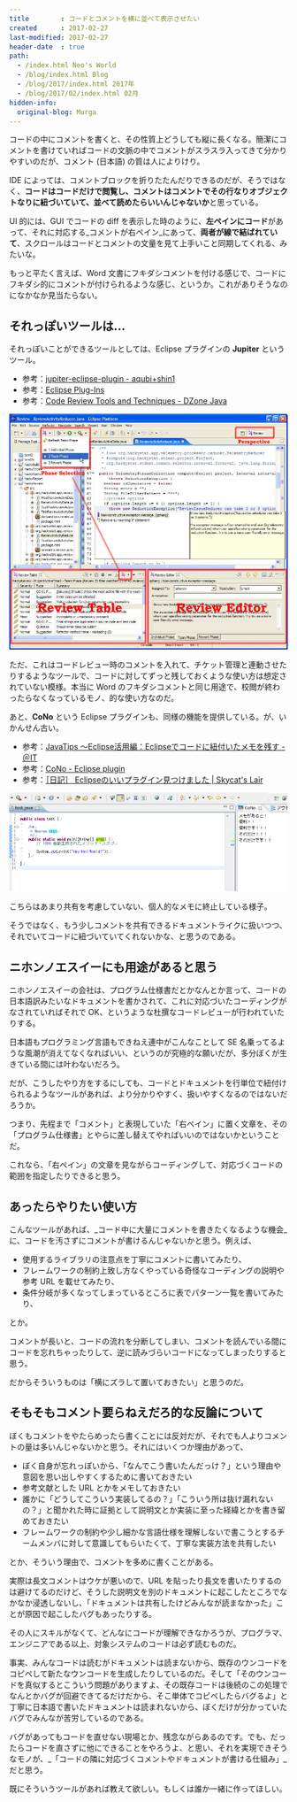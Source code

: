 ```yaml
---
title        : コードとコメントを横に並べて表示させたい
created      : 2017-02-27
last-modified: 2017-02-27
header-date  : true
path:
  - /index.html Neo's World
  - /blog/index.html Blog
  - /blog/2017/index.html 2017年
  - /blog/2017/02/index.html 02月
hidden-info:
  original-blog: Murga
---
```


コードの中にコメントを書くと、その性質上どうしても縦に長くなる。簡潔にコメントを書けていればコードの文脈の中でコメントがスラスラ入ってきて分かりやすいのだが、コメント (日本語) の質は人によりけり。

IDE によっては、コメントブロックを折りたたんだりできるのだが、そうではなく、**コードはコードだけで閲覧し、コメントはコメントでその行なりオブジェクトなりに紐づいていて、並べて読めたらいいんじゃないか**と思っている。

UI 的には、GUI でコードの diff を表示した時のように、**左ペインにコード**があって、それに対応する_コメントが右ペイン_にあって、**両者が線で結ばれていて**、スクロールはコードとコメントの文量を見て上手いこと同期してくれる、みたいな。

もっと平たく言えば、Word 文書にフキダシコメントを付ける感じで、コードにフキダシ的にコメントが付けられるような感じ、というか。これがありそうなのになかなか見当たらない。

## それっぽいツールは…

それっぽいことができるツールとしては、Eclipse プラグインの **Jupiter** というツール。

- 参考：[jupiter-eclipse-plugin - aqubi+shin1](https://sites.google.com/site/shin1ogawa/eclipse/jupiter)
- 参考：[Eclipse Plug-Ins](http://www.h7.dion.ne.jp/~s_wat/eclipse/plugin.html)
- 参考：[Code Review Tools and Techniques - DZone Java](https://dzone.com/articles/code-review-tools-and)

![Jupiter](./27-01-01.jpg)

ただ、これはコードレビュー時のコメントを入れて、チケット管理と連動させたりするようなツールで、コードに対してずっと残しておくような使い方は想定されていない模様。本当に Word のフキダシコメントと同じ用途で、校閲が終わったらなくなっているモノ、的な使い方なのだ。

あと、**CoNo** という Eclipse プラグインも、同様の機能を提供している。が、いかんせん古い。

- 参考：[JavaTips 〜Eclipse活用編：Eclipseでコードに紐付いたメモを残す - ＠IT](http://www.atmarkit.co.jp/ait/articles/0402/03/news098.html)
- 参考：[CoNo - Eclipse plugin](http://cono.sourceforge.net/)
- 参考：[［日記］ Eclipseのいいプラグイン見つけました | Skycat's Lair](http://blog.skycat.me/2013/05/09/58%E3%81%AE%E6%97%A5%E8%A8%98/)

![CoNo](./27-01-02.png)

こちらはあまり共有を考慮していない、個人的なメモに終止している様子。

そうではなく、もう少しコメントを共有できるドキュメントライクに扱いつつ、それでいてコードに紐づいていてくれないかな、と思うのである。

## ニホンノエスイーにも用途があると思う

ニホンノエスイーの会社は、プログラム仕様書だとかなんとか言って、コードの日本語訳みたいなドキュメントを書かされて、これに対応づいたコーディングがなされていればそれで OK、というような杜撰なコードレビューが行われていたりする。

日本語もプログラミング言語もできねえ連中がこんなことして SE 名乗ってるような風潮が消えてなくなればいい、というのが究極的な願いだが、多分ぼくが生きている間には叶わないだろう。

だが、こうしたやり方をするにしても、コードとドキュメントを行単位で紐付けられるようなツールがあれば、より分かりやすく、扱いやすくなるのではないだろうか。

つまり、先程まで「コメント」と表現していた「右ペイン」に置く文章を、その「プログラム仕様書」とやらに差し替えてやればいいのではないかということだ。

これなら、「右ペイン」の文章を見ながらコーディングして、対応づくコードの範囲を指定したりできると思う。

## あったらやりたい使い方

こんなツールがあれば、_コード中に大量にコメントを書きたくなるような機会_に、コードを汚さずにコメントが書けるんじゃないかと思う。例えば、

- 使用するライブラリの注意点を丁寧にコメントに書いてみたり、
- フレームワークの制約上致し方なくやっている奇怪なコーディングの説明や参考 URL を載せてみたり、
- 条件分岐が多くなってしまっているところに表でパターン一覧を書いてみたり、

とか。

コメントが長いと、コードの流れを分断してしまい、コメントを読んでいる間にコードを忘れちゃったりして、逆に読みづらいコードになってしまったりすると思う。

だからそういうものは「横にズラして置いておきたい」と思うのだ。

## そもそもコメント要らねえだろ的な反論について

ぼくもコメントをやたらめったら書くことには反対だが、それでも人よりコメントの量は多いんじゃないかと思う。それにはいくつか理由があって、

- ぼく自身が忘れっぽいから、「なんでこう書いたんだっけ？」という理由や意図を思い出しやすくするために書いておきたい
- 参考文献とした URL とかをメモしておきたい
- 誰かに「どうしてこういう実装してるの？」「こういう所は抜け漏れないの？」と聞かれた時に証拠として説明文とか実装に至った経緯とかを書き留めておきたい
- フレームワークの制約や少し細かな言語仕様を理解しないで書こうとするチームメンバに対して意識してもらいたくて、丁寧な実装方法を共有したい

とか、そういう理由で、コメントを多めに書くことがある。

実際は長文コメントはウケが悪いので、URL を貼ったり長文を書いたりするのは避けてるのだけど、そうした説明文を別のドキュメントに起こしたところでなかなか浸透しないし、「ドキュメントは共有したけどみんなが読まなかった」ことが原因で起こしたバグもあったりする。

その人にスキルがなくて、どんなにコードが理解できなかろうが、プログラマ、エンジニアである以上、対象システムのコードは必ず読むものだ。

事実、みんなコードは読むがドキュメントは読まないから、既存のウンコードをコピペして新たなウンコードを生成したりしているのだ。そして「そのウンコードを真似するとこういう問題がありますよ、その既存コードは後続のこの処理でなんとかバグが回避できてるだけだから、そこ単体でコピペしたらバグるよ」と丁寧に日本語で書いたドキュメントは読まれないから、ぼくだけが分かっていたバグでみんなが苦労しているのである。

バグがあってもコードを直せない現場とか、残念ながらあるのです。でも、だったらコードを直さずに他にできることをやろうよ、と思い、それを実現できそうなモノが、_「コードの隣に対応づくコメントやドキュメントが書ける仕組み」_だと思う。

既にそういうツールがあれば教えて欲しい。もしくは誰か一緒に作ってほしい。
